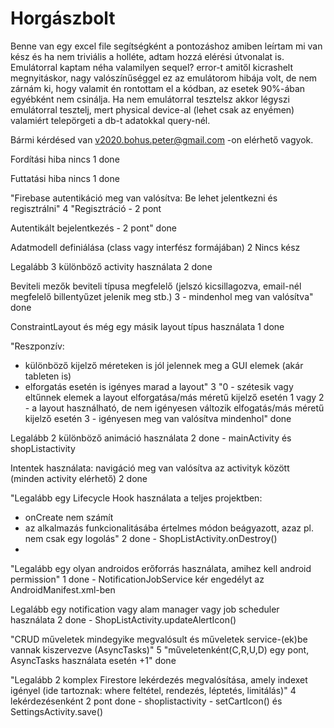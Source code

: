# Horgászbolt
Benne van egy excel file segítségként a pontozáshoz amiben leírtam mi van kész és ha nem triviális a holléte, adtam hozzá elérési útvonalat is.
Emulátorral kaptam néha valamilyen sequel? error-t amitől kicrashelt megnyitáskor, nagy valószínűséggel ez az emulátorom hibája volt, de nem zárnám ki, 
hogy valamit én rontottam el a kódban, az esetek 90%-ában egyébként nem csinálja. 
Ha nem emulátorral tesztelsz akkor légyszi emulátorral tesztelj, mert physical device-al (lehet csak az enyémen) valamiért telepörgeti a db-t adatokkal query-nél.

Bármi kérdésed van v2020.bohus.peter@gmail.com -on elérhető vagyok.

Fordítási hiba nincs	1	done

Futtatási hiba nincs 1	done

"Firebase autentikáció meg van valósítva: 
Be lehet jelentkezni és regisztrálni"	4	"Regisztráció - 2 pont

Autentikált bejelentkezés - 2 pont"	done

Adatmodell definiálása (class vagy interfész formájában)	2		Nincs kész

Legalább 3 különböző activity használata 	2	done

Beviteli mezők beviteli típusa megfelelő (jelszó kicsillagozva, email-nél megfelelő billentyűzet jelenik meg stb.) 3 - mindenhol meg van valósítva"	done

ConstraintLayout és még egy másik layout típus használata	1	done

"Reszponzív: 
- különböző kijelző méreteken is jól jelennek meg a GUI elemek (akár tableten is)
- elforgatás esetén is igényes marad a layout"	3	"0 - szétesik vagy eltűnnek elemek a layout elforgatása/más méretű kijelző esetén
1 vagy 2 - a layout használható, de nem igényesen változik elfogatás/más méretű kijelző esetén
3 - igényesen meg van valósítva mindenhol"	done

Legalább 2 különböző animáció használata	2	done - mainActivity és shopListactivity

Intentek használata: navigáció meg van valósítva az activityk között (minden activity elérhető)	2	done

"Legalább egy Lifecycle Hook használata a teljes projektben:
- onCreate nem számít
- az alkalmazás funkcionalitásába értelmes módon beágyazott, azaz pl. nem csak egy logolás"	2	done - ShopListActivity.onDestroy()
- 
"Legalább egy olyan androidos erőforrás használata,
amihez kell android permission"	1	done - NotificationJobService kér engedélyt az AndroidManifest.xml-ben

Legalább egy notification vagy alam manager vagy job scheduler használata 	2	done - ShopListActivity.updateAlertIcon()

"CRUD műveletek mindegyike megvalósult és műveletek
service-(ek)be vannak kiszervezve (AsyncTasks)"	5	"műveletenként(C,R,U,D) egy pont,
AsyncTasks használata esetén +1"	done

"Legalább 2 komplex Firestore lekérdezés megvalósítása,
amely indexet igényel (ide tartoznak: where feltétel, rendezés, léptetés, limitálás)"	4	lekérdezésenként 2 pont	done - shoplistactivity - setCartIcon() és SettingsActivity.save()
